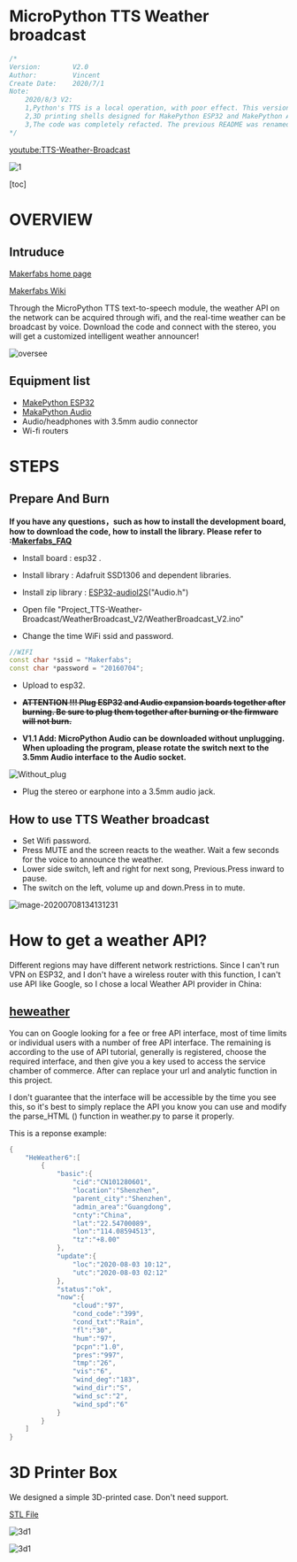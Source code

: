 
# MicroPython TTS Weather broadcast

```c++
/*
Version:		V2.0
Author:			Vincent
Create Date:	2020/7/1
Note:
	2020/8/3 V2:
	1,Python's TTS is a local operation, with poor effect. This version realizes voice broadcasting through arduino's TTS service of acquiring Google cloud.
	2,3D printing shells designed for MakePython ESP32 and MakePython Audio are provided.
	3,The code was completely refacted. The previous README was renamed to oldVersion_v1_readme.
*/
```
[youtube:TTS-Weather-Broadcast](https://youtu.be/00nAEQKYFV4)

![1](md_pic/main.jpg)

[toc]



# OVERVIEW

## Intruduce

[Makerfabs home page](https://www.makerfabs.com/)

[Makerfabs Wiki](https://makerfabs.com/wiki/index.php?title=Main_Page)

Through the MicroPython TTS text-to-speech module, the weather API on the network can be acquired through wifi, and the real-time weather can be broadcast by voice. Download the code and connect with the stereo, you will get a customized intelligent weather announcer!

![oversee](md_pic/oversee.jpg)


## Equipment list

- [MakePython ESP32](https://www.makerfabs.com/wiki/index.php?title=MakePython_ESP32)
- [MakaPython Audio](https://www.makerfabs.com/wiki/index.php?title=MakaPython_Audio)
- Audio/headphones with 3.5mm audio connector
- Wi-fi routers

# STEPS

## Prepare And Burn

**If you have any questions，such as how to install the development board, how to download the code, how to install the library. Please refer to :[Makerfabs_FAQ](https://github.com/Makerfabs/Makerfabs_FAQ)**

- Install board : esp32 .
- Install library : Adafruit SSD1306 and dependent libraries.
- Install zip library : [ESP32-audioI2S](https://github.com/schreibfaul1/ESP32-audioI2S)("Audio.h")
- Open file "Project_TTS-Weather-Broadcast/WeatherBroadcast_V2/WeatherBroadcast_V2.ino"

- Change the time WiFi ssid and password.

```c++
//WIFI
const char *ssid = "Makerfabs";
const char *password = "20160704";
```

- Upload to esp32.


- **~~ATTENTION !!! Plug ESP32 and Audio expansion boards together after burning. Be sure to plug them together after burning or the firmware will not burn.~~** 
- **V1.1 Add:	MicroPython Audio can be downloaded without unplugging. When uploading the program, please rotate the switch next to the 3.5mm Audio interface to the Audio socket.**

![Without_plug](md_pic/Without_plug.png)

- Plug the stereo or earphone into a 3.5mm audio jack.

## How to use TTS Weather broadcast

- Set Wifi password.
- Press MUTE and the screen reacts to the weather. Wait a few seconds for the voice to announce the weather.
- Lower side switch, left and right for next song, Previous.Press inward to pause.
- The switch on the left, volume up and down.Press in to mute.

![image-20200708134131231](md_pic/button_control.png)

# How to get a weather API?

Different regions may have different network restrictions. Since I can't run VPN on ESP32, and I don't have a wireless router with this function, I can't use API like Google, so I chose a local Weather API provider in China:

## [heweather](https://github.com/heweather)

You can on Google looking for a fee or free API interface, most of time limits or individual users with a number of free API interface. The remaining is according to the use of API tutorial, generally is registered, choose the required interface, and then give you a key used to access the service chamber of commerce. After can replace your url and analytic function in this project.

I don't guarantee that the interface will be accessible by the time you see this, so it's best to simply replace the API you know you can use and modify the parse_HTML () function in weather.py to parse it properly.

This is a reponse example:

```c++
{
    "HeWeather6":[
        {
            "basic":{
                "cid":"CN101280601",
                "location":"Shenzhen",
                "parent_city":"Shenzhen",
                "admin_area":"Guangdong",
                "cnty":"China",
                "lat":"22.54700089",
                "lon":"114.08594513",
                "tz":"+8.00"
            },
            "update":{
                "loc":"2020-08-03 10:12",
                "utc":"2020-08-03 02:12"
            },
            "status":"ok",
            "now":{
                "cloud":"97",
                "cond_code":"399",
                "cond_txt":"Rain",
                "fl":"30",
                "hum":"97",
                "pcpn":"1.0",
                "pres":"997",
                "tmp":"26",
                "vis":"6",
                "wind_deg":"183",
                "wind_dir":"S",
                "wind_sc":"2",
                "wind_spd":"6"
            }
        }
    ]
}
```

# 3D Printer Box

We designed a simple 3D-printed case. Don't need support.

[STL File](https://github.com/Makerfabs/Project_MakePython_Audio_Music/)

![3d1](md_pic/3d1.png)

![3d1](md_pic/3d2.png)